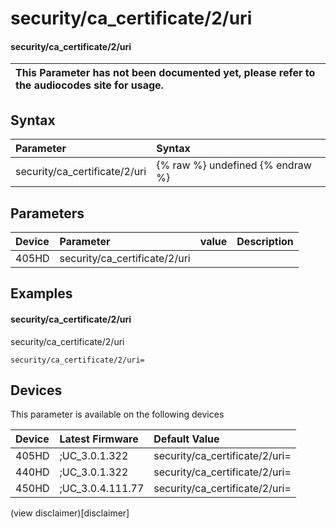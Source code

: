 ﻿---
description: security/ca_certificate/2/uri
search:
    keywords: ['security','ca_certificate','2','uri']
---

# security/ca_certificate/2/uri

#### security/ca_certificate/2/uri


| This Parameter has not been documented yet, please refer to the audiocodes site for usage.  |
| :--- |

## Syntax
| Parameter | Syntax |
| :--- | :--- |
|security/ca_certificate/2/uri | {% raw %} undefined {% endraw %} |

## Parameters
|Device|Parameter|value|Description|
|:---|:---|:---|:---|
| 405HD | security/ca_certificate/2/uri |  |  |

## Examples
#### security/ca_certificate/2/uri

security/ca_certificate/2/uri

```
security/ca_certificate/2/uri=
```

## Devices
This parameter is available on the following devices

| Device | Latest Firmware | Default Value |
|:---|:---|:---|
| 405HD | ;UC_3.0.1.322 | security/ca_certificate/2/uri= 
| 440HD | ;UC_3.0.1.322 | security/ca_certificate/2/uri= 
| 450HD | ;UC_3.0.4.111.77 | security/ca_certificate/2/uri= 

(view disclaimer)[disclaimer]
